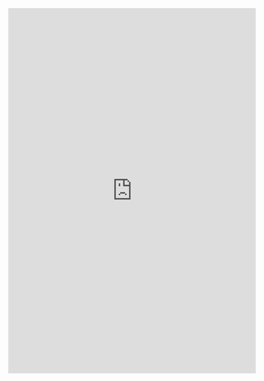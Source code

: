 <iframe frameborder="0" style="width:100%;height:744px;" src="https://viewer.diagrams.net/?highlight=0000ff&edit=_blank&layers=1&nav=1#RzVhbc5s6EP41fjTDHfsRfEl7pm0ycTppnjwyyKBTQBwhbJxff1YgDBTX46Zu44wnoG8XaW%2FfrvHImCXlHUNZ9JkGOB7palCOjPlI1zVT10fiowaHGrGnTg2EjARSqQVW5BVLUJVoQQKc9xQ5pTEnWR%2F0aZpin%2FcwxBjd99W2NO6fmqEQD4CVj%2BIh%2BkwCHtXoxFJb%2FAMmYdScrKlSkqBGWQJ5hAK670DGYmTMGKW8vkvKGY5F8Jq41M8tfyI9GsZwyi95YGe9mLPV5vX1u3k%2F8eYe%2FmebjmV2cn5oHMYB%2BC%2BXlPGIhjRF8aJFPUaLNMBiVxVWrc4nSjMANQD%2FxZwfZDJRwSlAEU9iKR1aLp3JacF8aQd6SZ%2FG7n%2FRnb1O7I33%2BOV5%2FjRuKgCxEPMzbkk94UvnABmXO0wTzNkBFBiOESe7fq6RLJnwqNdGFW5kYE8H%2BZzVOxQX8qQZeM6QeDChKeGUkTQcZAIKJhO3JKlq1Kuubp7VZS5ij5rFlpQiId4OM06geD%2BhDY4faE44oSnIN5RzmnQU3JiEQsBFyjx5wjziXNDKFe7qSx9Si0sRAuLnCqEAVYr5UTaOwPJXmnIUK%2FkuhJ0CwsCi%2BlCMcn4u28IWXJ7Nj5QaDd1kEzEaku1bSmpTRzHNGo46jHScP5TVySCrd6KSIKXiH01j4UAsEgHXrzlm3ntwTRTa4Zt4XrGa5UtXNi%2Fl5vXqIFdv56g%2B5Og5VtwIR%2FVhNh%2FdpfvFvTlaVh1jHDK0RSlSfMxSxY8Az4pNTPyKpNBLllJhTWAySnJegYmmpiu2NW3%2FnB4xzemQmI6uaPoJXlp%2FKJPOsNsWuQizrn5YuPPFYxVJ9dtYcBIUivei5tspZlxIMf2mKGYMEnMPQYn0ccZoebg5ntGOcUpIeFRs6iFIe1ZLusWQfDEY710hXD8I4bW5p04UR%2Fsp9%2BzJkHsN1CVeg109v%2FYgv5%2Fr7w4AVhmpiSf5pvox0BKzYYP9G1OxJLwzFGH10pG0I1Esfn8imhfS1bqQrrIeVEXy%2B2L6yq0eKAEXWhW63eZg2I%2F5P5749pIwByUBxIBNI1xAVUDBGJoI7awuBdBsCgQu3m1%2FO86OjtRdAeUQw7wnWIumsA4ZPsgmUO3kIf97WFVw5YixXE6nhnGlFgFF4Wj9kXyqKyjOX%2BwL1nAgV28P4rk0K0Qlnp4ALc0FM%2FcR4XiVoYpqe4ayC6fprzRYTVHtXvR068Sbhn6iq5pXiN65V9lO9FbPH5dP7x4s2%2FzxnWyiWJfFyv71WMGy%2FaWk7k7t703G4n8%3D"></iframe>
